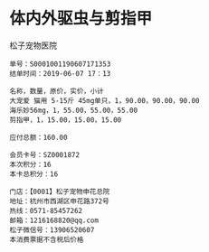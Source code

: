 # 体内外驱虫与剪指甲

松子宠物医院

    单号：S0001001190607171353
    结单时间：2019-06-07 17：13

    名称，数量，原价，实价，小计
    大宠爱 猫用 5-15斤 45mg单只，1，90.00，90.00，90.00
    海乐妙56mg，1，55.00，55.00，55.00
    剪指甲，1，15.00，15.00，15.00

    应付总额：160.00

    会员卡号：SZ0001872
    本次积分：16
    本卡总积分：16

    门店：【0001】松子宠物申花总院
    地址：杭州市西湖区申花路372号
    热线：0571-85457262
    邮箱：1216168820@qq.com
    松子微信号：13906520607
    本消费票据不含税后价格
